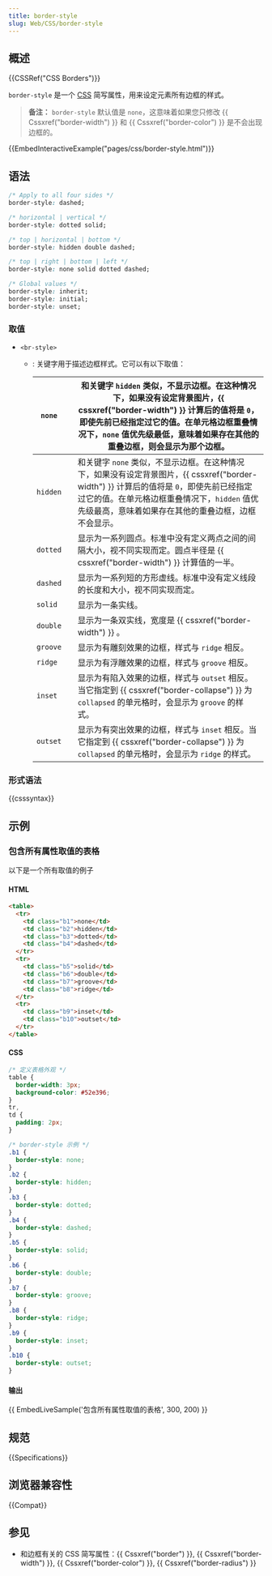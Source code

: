 ```yaml
---
title: border-style
slug: Web/CSS/border-style
---
```


## 概述

{{CSSRef("CSS Borders")}}

`border-style` 是一个 [CSS](/zh-CN/docs/CSS) 简写属性，用来设定元素所有边框的样式。

> **备注：** `border-style` 默认值是 `none`，这意味着如果您只修改 {{ Cssxref("border-width") }} 和 {{ Cssxref("border-color") }} 是不会出现边框的。

{{EmbedInteractiveExample("pages/css/border-style.html")}}

## 语法

```css
/* Apply to all four sides */
border-style: dashed;

/* horizontal | vertical */
border-style: dotted solid;

/* top | horizontal | bottom */
border-style: hidden double dashed;

/* top | right | bottom | left */
border-style: none solid dotted dashed;

/* Global values */
border-style: inherit;
border-style: initial;
border-style: unset;
```

### 取值

- `<br-style>`

  - : 关键字用于描述边框样式。它可以有以下取值：

    | `none`   |     | 和关键字 `hidden` 类似，不显示边框。在这种情况下，如果没有设定背景图片，{{ cssxref("border-width") }} 计算后的值将是 `0`，即使先前已经指定过它的值。在单元格边框重叠情况下，`none` 值优先级最低，意味着如果存在其他的重叠边框，则会显示为那个边框。 |
    | -------- | --- | --------------------------------------------------------------------------------------------------------------------------------------------------------------------------------------------------------------------------------------------------- |
    | `hidden` |     | 和关键字 `none` 类似，不显示边框。在这种情况下，如果没有设定背景图片，{{ cssxref("border-width") }} 计算后的值将是 `0`，即使先前已经指定过它的值。在单元格边框重叠情况下，`hidden` 值优先级最高，意味着如果存在其他的重叠边框，边框不会显示。       |
    | `dotted` |     | 显示为一系列圆点。标准中没有定义两点之间的间隔大小，视不同实现而定。圆点半径是 {{ cssxref("border-width") }} 计算值的一半。                                                                                                                         |
    | `dashed` |     | 显示为一系列短的方形虚线。标准中没有定义线段的长度和大小，视不同实现而定。                                                                                                                                                                          |
    | `solid`  |     | 显示为一条实线。                                                                                                                                                                                                                                    |
    | `double` |     | 显示为一条双实线，宽度是 {{ cssxref("border-width") }} 。                                                                                                                                                                                           |
    | `groove` |     | 显示为有雕刻效果的边框，样式与 `ridge` 相反。                                                                                                                                                                                                       |
    | `ridge`  |     | 显示为有浮雕效果的边框，样式与 `groove` 相反。                                                                                                                                                                                                      |
    | `inset`  |     | 显示为有陷入效果的边框，样式与 `outset` 相反。当它指定到 {{ cssxref("border-collapse") }} 为 `collapsed` 的单元格时，会显示为 `groove` 的样式。                                                                                                     |
    | `outset` |     | 显示为有突出效果的边框，样式与 `inset` 相反。当它指定到 {{ cssxref("border-collapse") }} 为 `collapsed` 的单元格时，会显示为 `ridge` 的样式。                                                                                                       |

### 形式语法

{{csssyntax}}

## 示例

### 包含所有属性取值的表格

以下是一个所有取值的例子

#### HTML

```html
<table>
  <tr>
    <td class="b1">none</td>
    <td class="b2">hidden</td>
    <td class="b3">dotted</td>
    <td class="b4">dashed</td>
  </tr>
  <tr>
    <td class="b5">solid</td>
    <td class="b6">double</td>
    <td class="b7">groove</td>
    <td class="b8">ridge</td>
  </tr>
  <tr>
    <td class="b9">inset</td>
    <td class="b10">outset</td>
  </tr>
</table>
```

#### CSS

```css
/* 定义表格外观 */
table {
  border-width: 3px;
  background-color: #52e396;
}
tr,
td {
  padding: 2px;
}

/* border-style 示例 */
.b1 {
  border-style: none;
}
.b2 {
  border-style: hidden;
}
.b3 {
  border-style: dotted;
}
.b4 {
  border-style: dashed;
}
.b5 {
  border-style: solid;
}
.b6 {
  border-style: double;
}
.b7 {
  border-style: groove;
}
.b8 {
  border-style: ridge;
}
.b9 {
  border-style: inset;
}
.b10 {
  border-style: outset;
}
```

#### 输出

{{ EmbedLiveSample('包含所有属性取值的表格', 300, 200) }}

## 规范

{{Specifications}}

## 浏览器兼容性

{{Compat}}

## 参见

- 和边框有关的 CSS 简写属性：{{ Cssxref("border") }}, {{ Cssxref("border-width") }}, {{ Cssxref("border-color") }}, {{ Cssxref("border-radius") }}

